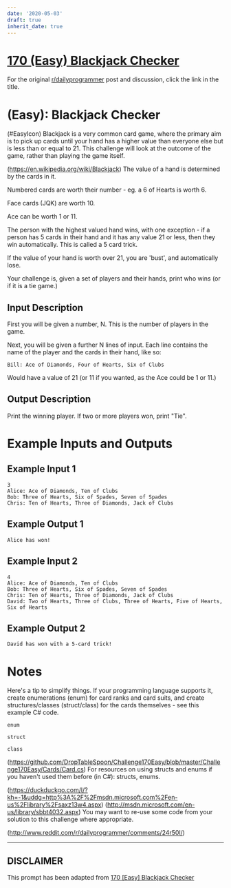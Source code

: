 ```yaml
---
date: '2020-05-03'
draft: true
inherit_date: true
---
```


# [170 (Easy) Blackjack Checker](https://www.reddit.com/r/dailyprogrammer/comments/29zut0/772014_challenge_170_easy_blackjack_checker/)

For the original [r/dailyprogrammer](https://www.reddit.com/r/dailyprogrammer/) post and discussion, click the link in the title.

#  (Easy): Blackjack Checker
(#EasyIcon)
Blackjack is a very common card game, where the primary aim is to pick up cards until your hand has a higher value than everyone else but is less than or equal to 21. This challenge will look at the outcome of the game, rather than playing the game itself.

(https://en.wikipedia.org/wiki/Blackjack)
The value of a hand is determined by the cards in it.

Numbered cards are worth their number - eg. a 6 of Hearts is worth 6.

Face cards (JQK) are worth 10.

Ace can be worth 1 or 11.

The person with the highest valued hand wins, with one exception - if a person has 5 cards in their hand and it has any value 21 or less, then they win automatically. This is called a 5 card trick.

If the value of your hand is worth over 21, you are 'bust', and automatically lose.

Your challenge is, given a set of players and their hands, print who wins (or if it is a tie game.)

## Input Description
First you will be given a number, N. This is the number of players in the game.

Next, you will be given a further N lines of input. Each line contains the name of the player and the cards in their hand, like so:


```
Bill: Ace of Diamonds, Four of Hearts, Six of Clubs
```
Would have a value of 21 (or 11 if you wanted, as the Ace could be 1 or 11.)

## Output Description
Print the winning player. If two or more players won, print "Tie".

# Example Inputs and Outputs
## Example Input 1

```
3
Alice: Ace of Diamonds, Ten of Clubs
Bob: Three of Hearts, Six of Spades, Seven of Spades
Chris: Ten of Hearts, Three of Diamonds, Jack of Clubs
```
## Example Output 1

```
Alice has won!
```
## Example Input 2

```
4
Alice: Ace of Diamonds, Ten of Clubs
Bob: Three of Hearts, Six of Spades, Seven of Spades
Chris: Ten of Hearts, Three of Diamonds, Jack of Clubs
David: Two of Hearts, Three of Clubs, Three of Hearts, Five of Hearts, Six of Hearts
```
## Example Output 2

```
David has won with a 5-card trick!
```
# Notes
Here's a tip to simplify things. If your programming language supports it, create enumerations (enum) for card ranks and card suits, and create structures/classes (struct/class) for the cards themselves - see this example C# code.


```
enum
```

```
struct
```

```
class
```
(https://github.com/DropTableSpoon/Challenge170Easy/blob/master/Challenge170Easy/Cards/Card.cs)
For resources on using structs and enums if you haven't used them before (in C#): structs, enums.

(https://duckduckgo.com/l/?kh=-1&uddg=http%3A%2F%2Fmsdn.microsoft.com%2Fen-us%2Flibrary%2Fsaxz13w4.aspx)
(http://msdn.microsoft.com/en-us/library/sbbt4032.aspx)
You may want to re-use some code from your solution to this challenge where appropriate.

(http://www.reddit.com/r/dailyprogrammer/comments/24r50l/)

----
## **DISCLAIMER**
This prompt has been adapted from [170 [Easy] Blackjack Checker](https://www.reddit.com/r/dailyprogrammer/comments/29zut0/772014_challenge_170_easy_blackjack_checker/
)
